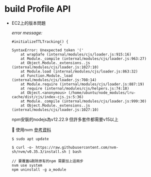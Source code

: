 # build Profile API

* EC2上的版本問題

    *error message:*
    ```
    #initializeTTLTracking() {
                          ^
    SyntaxError: Unexpected token '('
        at wrapSafe (internal/modules/cjs/loader.js:915:16)
        at Module._compile (internal/modules/cjs/loader.js:963:27)
        at Object.Module._extensions..js (internal/modules/cjs/loader.js:1027:10)
        at Module.load (internal/modules/cjs/loader.js:863:32)
        at Function.Module._load (internal/modules/cjs/loader.js:708:14)
        at Module.require (internal/modules/cjs/loader.js:887:19)
        at require (internal/modules/cjs/helpers.js:74:18)
        at Object.<anonymous> (/home/ubuntu/node_modules/lru-cache/dist/cjs/index-cjs.js:5:36)
        at Module._compile (internal/modules/cjs/loader.js:999:30)
        at Object.Module._extensions..js (internal/modules/cjs/loader.js:1027:10)
    ```

    npm安裝的nodejs為v12.22.9 但許多套件都需要v15以上
    
    🔑 使用nvm   [參考資料](https://tecadmin.net/how-to-install-nvm-on-ubuntu-20-04/)
    ```
    $ sudo apt update 

    $ curl -o- https://raw.githubusercontent.com/nvm-sh/nvm/v0.35.3/install.sh | bash

    // 要覆蓋&刪除原有的npm 需要加上這兩步
    nvm use system
    npm uninstall -g a_module

    ```